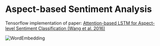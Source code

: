 # Aspect-based Sentiment Analysis
Tensorflow implementation of paper: [Attention-based LSTM for Aspect-level Sentiment Classification (Wang et al. 2016)](https://aclweb.org/anthology/D16-1058)


![WordEmbedding](https://github.com/LingxB/ABSA-TF/blob/master/trained_models/baseline_Wed_Sep_13_10-42-49_2017/embedding.gif)
